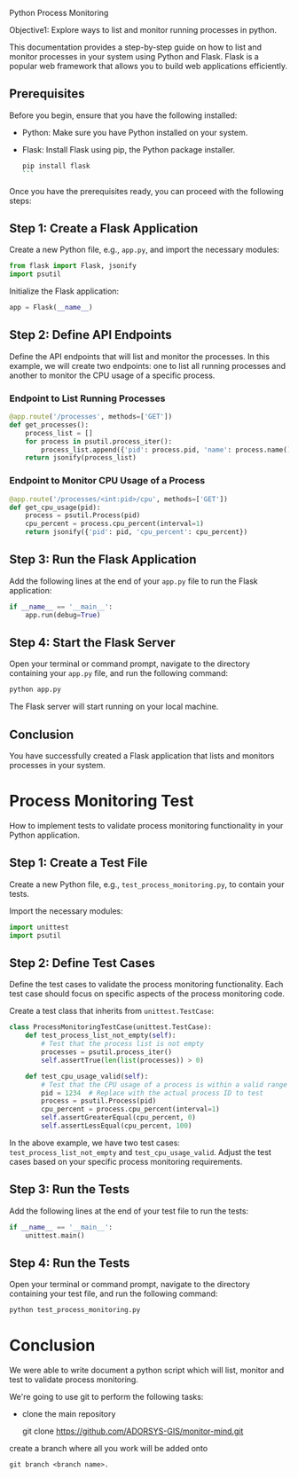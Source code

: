 Python Process Monitoring

Objective1: Explore ways to list and monitor running processes in python.

This documentation provides a step-by-step guide on how to list and monitor processes in your system using Python and Flask. Flask is a popular web framework that allows you to build web applications efficiently.

## Prerequisites

Before you begin, ensure that you have the following installed:

- Python: Make sure you have Python installed on your system. 

- Flask: Install Flask using pip, the Python package installer. 
  ````bash
  pip install flask
  ```

Once you have the prerequisites ready, you can proceed with the following steps:

## Step 1: Create a Flask Application

Create a new Python file, e.g., `app.py`, and import the necessary modules:

```python
from flask import Flask, jsonify
import psutil
```

Initialize the Flask application:

```python
app = Flask(__name__)
```

## Step 2: Define API Endpoints

Define the API endpoints that will list and monitor the processes. In this example, we will create two endpoints: one to list all running processes and another to monitor the CPU usage of a specific process.

### Endpoint to List Running Processes

```python
@app.route('/processes', methods=['GET'])
def get_processes():
    process_list = []
    for process in psutil.process_iter():
        process_list.append({'pid': process.pid, 'name': process.name()})
    return jsonify(process_list)
```

### Endpoint to Monitor CPU Usage of a Process

```python
@app.route('/processes/<int:pid>/cpu', methods=['GET'])
def get_cpu_usage(pid):
    process = psutil.Process(pid)
    cpu_percent = process.cpu_percent(interval=1)
    return jsonify({'pid': pid, 'cpu_percent': cpu_percent})
```

## Step 3: Run the Flask Application

Add the following lines at the end of your `app.py` file to run the Flask application:

```python
if __name__ == '__main__':
    app.run(debug=True)
```

## Step 4: Start the Flask Server

Open your terminal or command prompt, navigate to the directory containing your `app.py` file, and run the following command:

```bash
python app.py
```

The Flask server will start running on your local machine.

## Conclusion
 You have successfully created a Flask application that lists and monitors processes in your system. 
 
 

 
 # Process Monitoring Test 

How to implement tests to validate process monitoring functionality in your Python application. 

## Step 1: Create a Test File

Create a new Python file, e.g., `test_process_monitoring.py`, to contain your tests.

Import the necessary modules:

```python
import unittest
import psutil
```

## Step 2: Define Test Cases

Define the test cases to validate the process monitoring functionality. Each test case should focus on specific aspects of the process monitoring code.

Create a test class that inherits from `unittest.TestCase`:

```python
class ProcessMonitoringTestCase(unittest.TestCase):
    def test_process_list_not_empty(self):
        # Test that the process list is not empty
        processes = psutil.process_iter()
        self.assertTrue(len(list(processes)) > 0)

    def test_cpu_usage_valid(self):
        # Test that the CPU usage of a process is within a valid range
        pid = 1234  # Replace with the actual process ID to test
        process = psutil.Process(pid)
        cpu_percent = process.cpu_percent(interval=1)
        self.assertGreaterEqual(cpu_percent, 0)
        self.assertLessEqual(cpu_percent, 100)
```

In the above example, we have two test cases: `test_process_list_not_empty` and `test_cpu_usage_valid`. Adjust the test cases based on your specific process monitoring requirements.

## Step 3: Run the Tests

Add the following lines at the end of your test file to run the tests:

```python
if __name__ == '__main__':
    unittest.main()
```

## Step 4: Run the Tests

Open your terminal or command prompt, navigate to the directory containing your test file, and run the following command:

```bash
python test_process_monitoring.py
```
# Conclusion 

We were able to write document a python script which will list, monitor and test to validate process monitoring.

We're going to use git to perform the following tasks:

- clone the main repository 

  git clone  https://github.com/ADORSYS-GIS/monitor-mind.git

create a branch where all you work will be added onto
    
    git branch <branch name>.